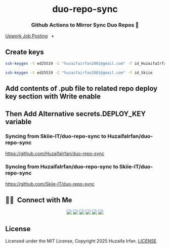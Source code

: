 <br />

<div align="center">
  <h1>duo-repo-sync</h1>
  <p><h3 align="center">Github Actions to Mirror Sync Duo Repos 🚀</h3></p>
</div>

[Upwork Job Posting](https://www.upwork.com/jobs/~021938088796404588225)
&nbsp;&nbsp;•&nbsp;&nbsp;


## Create keys
```sh
ssh-keygen -t ed25519 -C "huzaifairfan2001@gmail.com" -f id_HuzaifaIrfan
```
```sh
ssh-keygen -t ed25519 -C "huzaifairfan2001@gmail.com" -f id_Skiie
```

## Add contents of .pub file to related repo deploy key section with Write enable

## Then Add Alternative secrets.DEPLOY_KEY variable

### Syncing from Skiie-IT/duo-repo-sync to HuzaifaIrfan/duo-repo-sync
https://github.com/HuzaifaIrfan/duo-repo-sync

### Syncing from HuzaifaIrfan/duo-repo-sync to Skiie-IT/duo-repo-sync
https://github.com/Skiie-IT/duo-repo-sync

## 🤝🏻 &nbsp;Connect with Me

<p align="center">
<a href="https://www.huzaifairfan.com"><img src="https://img.shields.io/badge/-huzaifairfan.com-1aa260?style=flat&logo=Google-Chrome&logoColor=white"/></a>
<a href="https://www.linkedin.com/in/huzaifairfan/"><img src="https://img.shields.io/badge/-Huzaifa%20Irfan-0072b1?style=flat&logo=Linkedin&logoColor=white"/></a>
<a href="https://github.com/HuzaifaIrfan/"><img src="https://img.shields.io/badge/-Huzaifa%20Irfan-4078c0?style=flat&logo=Github&logoColor=white"/></a>
<a href="mailto:contact@huzaifairfan.com"><img src="https://img.shields.io/badge/-contact@huzaifairfan.com-c71610?style=flat&logo=Gmail&logoColor=white"/></a>
<a href="https://www.instagram.com/huzaifairfan2001/"><img src="https://img.shields.io/badge/-@huzaifairfan2001-cd486b?style=flat&logo=Instagram&logoColor=white"/></a>
<a href="https://www.facebook.com/huzaifairfan2001/"><img src="https://img.shields.io/badge/-@huzaifairfan2001-4267B2?style=flat&logo=Facebook&logoColor=white"/></a>
</p>

## License

Licensed under the MIT License, Copyright 2025 Huzaifa Irfan. [LICENSE](LICENSE)